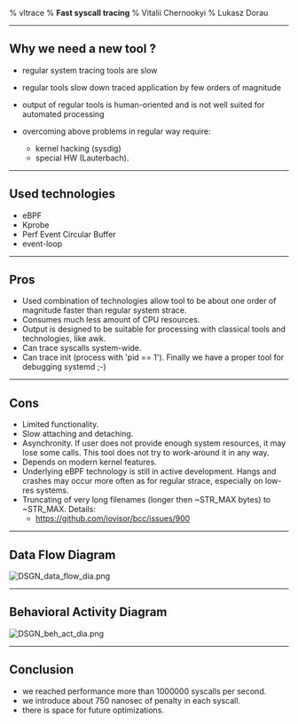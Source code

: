 % vltrace
% **Fast syscall tracing**
% Vitalii Chernookyi
% Lukasz Dorau

******

Why we need a new tool ?
------------------------

 - regular system tracing tools are slow
 - regular tools slow down traced application by few orders of magnitude
 - output of regular tools is human-oriented and is not well suited
   for automated processing
 - overcoming above problems in regular way require:

    - kernel hacking (sysdig)
    - special HW (Lauterbach).

******

Used technologies
------------------

 - eBPF
 - Kprobe
 - Perf Event Circular Buffer
 - event-loop

******

Pros
-----

 - Used combination of technologies allow tool to be about one order
   of magnitude faster than regular system strace.
 - Consumes much less amount of CPU resources.
 - Output is designed to be suitable for processing with classical tools
   and technologies, like awk.
 - Can trace syscalls system-wide.
 - Can trace init (process with 'pid == 1'). Finally we have a proper
   tool for debugging systemd ;-)

******

Cons
-----

 - Limited functionality.
 - Slow attaching and detaching.
 - Asynchronity. If user does not provide enough system resources, it may
   lose some calls. This tool does not try to work-around it in any way.
 - Depends on modern kernel features.
 - Underlying eBPF technology is still in active development. Hangs and crashes
   may occur more often as for regular strace, especially on low-res systems.
 - Truncating of very long filenames (longer then ~STR_MAX bytes) to ~STR_MAX.
   Details:
    + https://github.com/iovisor/bcc/issues/900

******

Data Flow Diagram
-----------------------------

![DSGN_data_flow_dia.png](DSGN_data_flow_dia.png)

******

Behavioral Activity Diagram
----------------------------

![DSGN_beh_act_dia.png](DSGN_beh_act_dia.png)

******

Conclusion
-----------

 - we reached performance more than 1000000 syscalls per second.
 - we introduce about 750 nanosec of penalty in each syscall.
 - there is space for future optimizations.
